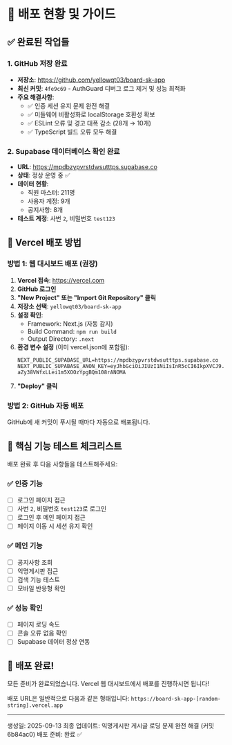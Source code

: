 # 🚀 배포 현황 및 가이드

## ✅ 완료된 작업들

### 1. GitHub 저장 완료
- **저장소**: https://github.com/yellowqt03/board-sk-app
- **최신 커밋**: `4fe9c69` - AuthGuard 디버그 로그 제거 및 성능 최적화
- **주요 해결사항**:
  - ✅ 인증 세션 유지 문제 완전 해결
  - ✅ 미들웨어 비활성화로 localStorage 호환성 확보
  - ✅ ESLint 오류 및 경고 대폭 감소 (28개 → 10개)
  - ✅ TypeScript 빌드 오류 모두 해결

### 2. Supabase 데이터베이스 확인 완료
- **URL**: https://mpdbzypvrstdwsutttps.supabase.co
- **상태**: 정상 운영 중 ✅
- **데이터 현황**:
  - 직원 마스터: 211명
  - 사용자 계정: 9개
  - 공지사항: 8개
- **테스트 계정**: 사번 `2`, 비밀번호 `test123`

## 🚀 Vercel 배포 방법

### 방법 1: 웹 대시보드 배포 (권장)

1. **Vercel 접속**: https://vercel.com
2. **GitHub 로그인**
3. **"New Project" 또는 "Import Git Repository" 클릭**
4. **저장소 선택**: `yellowqt03/board-sk-app`
5. **설정 확인**:
   - Framework: Next.js (자동 감지)
   - Build Command: `npm run build`
   - Output Directory: `.next`
6. **환경 변수 설정** (이미 vercel.json에 포함됨):
   ```
   NEXT_PUBLIC_SUPABASE_URL=https://mpdbzypvrstdwsutttps.supabase.co
   NEXT_PUBLIC_SUPABASE_ANON_KEY=eyJhbGciOiJIUzI1NiIsInR5cCI6IkpXVCJ9.eyJpc3MiOiJzdXBhYmFzZSIsInJlZiI6Im1wZGJ6eXB2cnN0ZHdzdXR0dHBzIiwicm9sZSI6ImFub24iLCJpYXQiOjE3NTY3ODI2MDMsImV4cCI6MjA3MjM1ODYwM30.eAuliCg-aZy38VWfxLLei1m5XOOzYpgBQm108rANOMA
   ```
7. **"Deploy" 클릭**

### 방법 2: GitHub 자동 배포

GitHub에 새 커밋이 푸시될 때마다 자동으로 배포됩니다.

## 🎯 핵심 기능 테스트 체크리스트

배포 완료 후 다음 사항들을 테스트해주세요:

### ✅ 인증 기능
- [ ] 로그인 페이지 접근
- [ ] 사번 `2`, 비밀번호 `test123`로 로그인
- [ ] 로그인 후 메인 페이지 접근
- [ ] 페이지 이동 시 세션 유지 확인

### ✅ 메인 기능
- [ ] 공지사항 조회
- [ ] 익명게시판 접근
- [ ] 검색 기능 테스트
- [ ] 모바일 반응형 확인

### ✅ 성능 확인
- [ ] 페이지 로딩 속도
- [ ] 콘솔 오류 없음 확인
- [ ] Supabase 데이터 정상 연동

## 🎉 배포 완료!

모든 준비가 완료되었습니다. Vercel 웹 대시보드에서 배포를 진행하시면 됩니다!

배포 URL은 일반적으로 다음과 같은 형태입니다:
`https://board-sk-app-[random-string].vercel.app`

---
생성일: 2025-09-13
최종 업데이트: 익명게시판 게시글 로딩 문제 완전 해결 (커밋 6b84ac0)
배포 준비: 완료 ✅